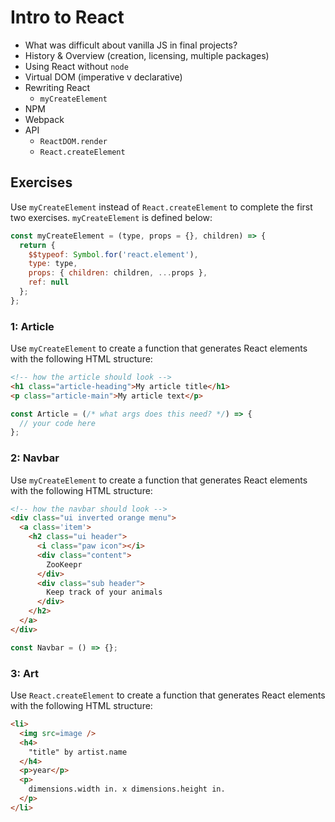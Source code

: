 # Intro to React

* What was difficult about vanilla JS in final projects?
* History & Overview (creation, licensing, multiple packages)
* Using React without `node`
* Virtual DOM (imperative v declarative)
* Rewriting React
  * `myCreateElement`
* NPM
* Webpack
* API
  * `ReactDOM.render`
  * `React.createElement`

## Exercises

Use `myCreateElement` instead of `React.createElement` to complete the first two exercises. `myCreateElement` is defined below:

```js
const myCreateElement = (type, props = {}, children) => {
  return {
    $$typeof: Symbol.for('react.element'),
    type: type,
    props: { children: children, ...props },
    ref: null
  };
};
```

### 1: Article

Use `myCreateElement` to create a function that generates React elements with the following HTML structure:

```html
<!-- how the article should look -->
<h1 class="article-heading">My article title</h1>
<p class="article-main">My article text</p>
```

```js
const Article = (/* what args does this need? */) => {
  // your code here
};
```

### 2: Navbar

Use `myCreateElement` to create a function that generates React elements with the following HTML structure:

```html
<!-- how the navbar should look -->
<div class="ui inverted orange menu">
  <a class='item'>
    <h2 class="ui header">
      <i class="paw icon"></i>
      <div class="content">
        ZooKeepr
      </div>
      <div class="sub header">
        Keep track of your animals
      </div>
    </h2>
  </a>
</div>
```

```js
const Navbar = () => {};
```

### 3: Art

Use `React.createElement` to create a function that generates React elements with the following HTML structure:

```html
<li>
  <img src=image />
  <h4>
    "title" by artist.name
  </h4>
  <p>year</p>
  <p>
    dimensions.width in. x dimensions.height in.
  </p>
</li>
```
